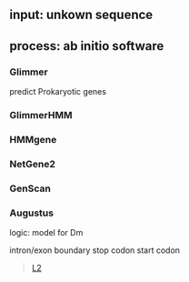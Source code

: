 ## input: unkown sequence

## process: ab initio software
### Glimmer
predict Prokaryotic genes
### GlimmerHMM
### HMMgene
### NetGene2
### GenScan
### Augustus
logic: model for Dm

intron/exon boundary
stop codon
start codon

> [L2](https://learn-eu-central-1-prod-fleet01-xythos.s3-eu-central-1.amazonaws.com/5d1b15b77a8ac/6028078?response-content-disposition=inline%3B%20filename%2A%3DUTF-8%27%27bio2_lecture3_2020.pdf&response-content-type=application%2Fpdf&X-Amz-Algorithm=AWS4-HMAC-SHA256&X-Amz-Date=20200225T110706Z&X-Amz-SignedHeaders=host&X-Amz-Expires=21600&X-Amz-Credential=AKIAZH6WM4PLYI3L4QWN%2F20200225%2Feu-central-1%2Fs3%2Faws4_request&X-Amz-Signature=aa10a816e78cc63fe377edec1bf5dbff87481e2f2ce3aade4f563999e8240618)
<!--stackedit_data:
eyJoaXN0b3J5IjpbMTc1MzAxODgzMiwtMTYzOTgxMzMxMSw4Nj
E4MjA4NDZdfQ==
-->